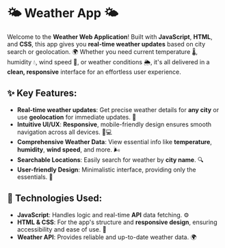 # 🌤️ Weather App 🌤️

Welcome to the **Weather Web Application**! Built with **JavaScript**, **HTML**, and **CSS**, this app gives you **real-time weather updates** based on city search or geolocation. 🌍 Whether you need current temperature 🌡️, humidity 💧, wind speed 💨, or weather conditions 🌦️, it's all delivered in a **clean, responsive** interface for an effortless user experience. 

## ✨ Key Features:
- **Real-time weather updates**: Get precise weather details for **any city** or use **geolocation** for immediate updates. 🌆  
- **Intuitive UI/UX**: **Responsive**, mobile-friendly design ensures smooth navigation across all devices. 📱💻  
- **Comprehensive Weather Data**: View essential info like **temperature**, **humidity**, **wind speed**, and more. 🌬️  
- **Searchable Locations**: Easily search for weather by **city name**. 🔍  
- **User-friendly Design**: Minimalistic interface, providing only the essentials. 🎨  

## 🔧 Technologies Used:
- **JavaScript**: Handles logic and real-time **API** data fetching. ⚙️  
- **HTML & CSS**: For the app's structure and **responsive design**, ensuring accessibility and ease of use. 📐  
- **Weather API**: Provides reliable and up-to-date weather data. 🌍  
